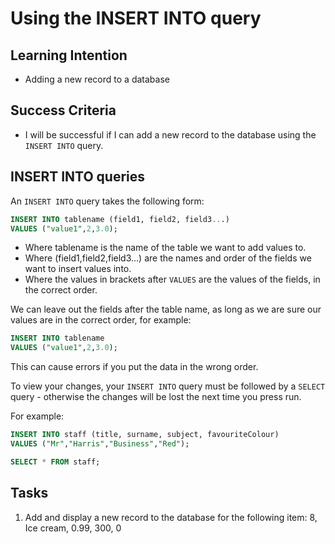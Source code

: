 # Using the INSERT INTO query

## Learning Intention
* Adding a new record to a database

## Success Criteria
* I will be successful if I can add a new record to the database using the `INSERT INTO` query.



## INSERT INTO queries

An `INSERT INTO` query takes the following form:

```sql
INSERT INTO tablename (field1, field2, field3...)
VALUES ("value1",2,3.0);
```
* Where tablename is the name of the table we want to add values to.
* Where (field1,field2,field3...) are the names and order of the fields we want to insert values into.
* Where the values in brackets after `VALUES` are the values of the fields, in the correct order.

We can leave out the fields after the table name, as long as we are sure our values are in the correct order, for example:

```sql
INSERT INTO tablename
VALUES ("value1",2,3.0);
```
This can cause errors if you put the data in the wrong order.

To view your changes, your `INSERT INTO` query must be followed by a `SELECT` query - otherwise the changes will be lost the next time you press run.

For example:

```sql
INSERT INTO staff (title, surname, subject, favouriteColour)
VALUES ("Mr","Harris","Business","Red");

SELECT * FROM staff;
```

## Tasks

1. Add and display a new record to the database for the following item:
8, Ice cream, 0.99, 300, 0